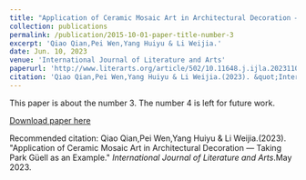 ```yaml
---
title: "Application of Ceramic Mosaic Art in Architectural Decoration — Taking Park Güell as an Example"
collection: publications
permalink: /publication/2015-10-01-paper-title-number-3
excerpt: 'Qiao Qian,Pei Wen,Yang Huiyu & Li Weijia.'
date: Jun. 10, 2023
venue: 'International Journal of Literature and Arts'
paperurl: 'http://www.literarts.org/article/502/10.11648.j.ijla.20231103.16'
citation: 'Qiao Qian,Pei Wen,Yang Huiyu & Li Weijia.(2023). &quot;International Journal of Literature and Arts.&quot; <i>May 2023</i>.'
---
```

This paper is about the number 3. The number 4 is left for future work.

[Download paper here](http://www.literarts.org/article/502/10.11648.j.ijla.20231103.16)

Recommended citation: Qiao Qian,Pei Wen,Yang Huiyu & Li Weijia.(2023). "Application of Ceramic Mosaic Art in Architectural Decoration — Taking Park Güell as an Example." <i>International Journal of Literature and Arts</i>.May 2023.

